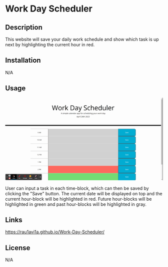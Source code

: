 # Work Day Scheduler

## Description

This website will save your daily work schedule and show which task is up next by highlighting the current hour in red.

## Installation

N/A

## Usage
<img src="/Work-day-scheduler.gif"/>

User can input a task in each time-block, which can then be saved by clicking the "Save" button. The current date will be displayed on top and the current hour-block will be highlighted in red. Future hour-blocks will be highlighted in green and past hour-blocks will be highlighted in gray.

## Links

https://rau1avi1a.github.io/Work-Day-Scheduler/

## License

N/A
